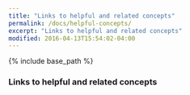 ```yaml
---
title: "Links to helpful and related concepts"
permalink: /docs/helpful-concepts/
excerpt: "Links to helpful and related concepts"
modified: 2016-04-13T15:54:02-04:00
---
```


{% include base_path %}

### Links to helpful and related concepts

